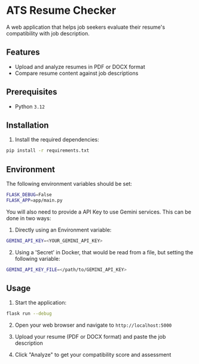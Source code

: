 # ATS Resume Checker

A web application that helps job seekers evaluate their resume's compatibility with job description.

## Features

- Upload and analyze resumes in PDF or DOCX format
- Compare resume content against job descriptions

## Prerequisites

- Python `3.12`

## Installation

1. Install the required dependencies:

```bash
pip install -r requirements.txt
```

## Environment
The following environment variables should be set:
```bash
FLASK_DEBUG=False
FLASK_APP=app/main.py
```

You will also need to provide a API Key to use Gemini services. This can be done in two ways:
1. Directly using an Environment variable:
```bash
GEMINI_API_KEY=<YOUR_GEMINI_API_KEY>
```

2. Using a 'Secret' in Docker, that would be read from a file, but setting the following variable:
```bash
GEMINI_API_KEY_FILE=</path/to/GEMINI_API_KEY>
```

## Usage

1. Start the application:

```bash
flask run --debug
```

2. Open your web browser and navigate to `http://localhost:5000`

3. Upload your resume (PDF or DOCX format) and paste the job description

4. Click "Analyze" to get your compatibility score and assessment



#